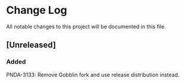 # Change Log
All notable changes to this project will be documented in this file.

## [Unreleased]
### Added
PNDA-3133: Remove Gobblin fork and use release distribution instead.
